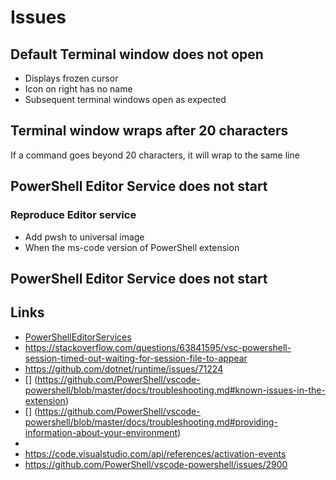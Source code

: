 # Issues

## Default Terminal window does not open

- Displays frozen cursor
- Icon on right has no name
- Subsequent terminal windows open as expected

## Terminal window wraps after 20 characters

If a command goes beyond 20 characters, it will wrap to the same line

## PowerShell Editor Service does not start

### Reproduce Editor service

- Add pwsh to universal image
- When the ms-code version of PowerShell extension

## PowerShell Editor Service does not start




## Links

- [PowerShellEditorServices](https://github.com/PowerShell/PowerShellEditorServices)
- https://stackoverflow.com/questions/63841595/vsc-powershell-session-timed-out-waiting-for-session-file-to-appear
- https://github.com/dotnet/runtime/issues/71224
- [] (https://github.com/PowerShell/vscode-powershell/blob/master/docs/troubleshooting.md#known-issues-in-the-extension)
- [] (https://github.com/PowerShell/vscode-powershell/blob/master/docs/troubleshooting.md#providing-information-about-your-environment)
- [](https://superuser.com/questions/1518697/cant-initialize-powershell-session-in-vscode-for-mac)
- https://code.visualstudio.com/api/references/activation-events
- https://github.com/PowerShell/vscode-powershell/issues/2900